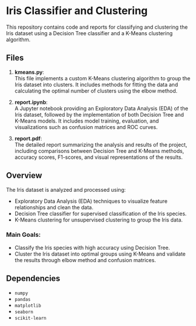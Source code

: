 # Iris Classifier and Clustering

This repository contains code and reports for classifying and clustering the Iris dataset using a Decision Tree classifier and a K-Means clustering algorithm.

## Files

1. **kmeans.py**:  
   This file implements a custom K-Means clustering algorithm to group the Iris dataset into clusters. It includes methods for fitting the data and calculating the optimal number of clusters using the elbow method.

2. **report.ipynb**:  
   A Jupyter notebook providing an Exploratory Data Analysis (EDA) of the Iris dataset, followed by the implementation of both Decision Tree and K-Means models. It includes model training, evaluation, and visualizations such as confusion matrices and ROC curves.

3. **report.pdf**:  
   The detailed report summarizing the analysis and results of the project, including comparisons between Decision Tree and K-Means methods, accuracy scores, F1-scores, and visual representations of the results.

## Overview

The Iris dataset is analyzed and processed using:
- Exploratory Data Analysis (EDA) techniques to visualize feature relationships and clean the data.
- Decision Tree classifier for supervised classification of the Iris species.
- K-Means clustering for unsupervised clustering to group the Iris data.

### Main Goals:
- Classify the Iris species with high accuracy using Decision Tree.
- Cluster the Iris dataset into optimal groups using K-Means and validate the results through elbow method and confusion matrices.

## Dependencies

- `numpy`
- `pandas`
- `matplotlib`
- `seaborn`
- `scikit-learn`
